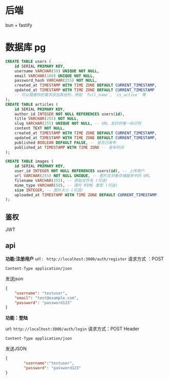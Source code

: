 # 后端
bun + fastify 

# 数据库 pg

```sql
CREATE TABLE users (
    id SERIAL PRIMARY KEY,
    username VARCHAR(50) UNIQUE NOT NULL,
    email VARCHAR(100) UNIQUE NOT NULL,
    password_hash VARCHAR(255) NOT NULL,
    created_at TIMESTAMP WITH TIME ZONE DEFAULT CURRENT_TIMESTAMP,
    updated_at TIMESTAMP WITH TIME ZONE DEFAULT CURRENT_TIMESTAMP
    -- 可以根据你的需求添加其他列，例如 `full_name`, `is_active` 等
);
CREATE TABLE articles (
    id SERIAL PRIMARY KEY,
    author_id INTEGER NOT NULL REFERENCES users(id),
    title VARCHAR(255) NOT NULL,
    slug VARCHAR(255) UNIQUE NOT NULL, -- URL 友好的唯一标识符
    content TEXT NOT NULL,
    created_at TIMESTAMP WITH TIME ZONE DEFAULT CURRENT_TIMESTAMP,
    updated_at TIMESTAMP WITH TIME ZONE DEFAULT CURRENT_TIMESTAMP,
    published BOOLEAN DEFAULT FALSE, -- 是否已发布
    published_at TIMESTAMP WITH TIME ZONE -- 发布时间
);

CREATE TABLE images (
    id SERIAL PRIMARY KEY,
    user_id INTEGER NOT NULL REFERENCES users(id), -- 上传用户
    url VARCHAR(255) NOT NULL UNIQUE, -- 图片在对象存储服务中的 URL
    filename VARCHAR(255), -- 原始文件名 (可选)
    mime_type VARCHAR(50), -- 图片 MIME 类型 (可选)
    size INTEGER, -- 图片大小 (可选)
    uploaded_at TIMESTAMP WITH TIME ZONE DEFAULT CURRENT_TIMESTAMP
);
```

## 鉴权

JWT

## api

**功能:注册用户**
url :
` http://localhost:3000/auth/register`
请求方式 ：POST
```
Content-Type application/json
```
发送json
```json
{
    "username": "testuser",
    "email": "test@example.com",
    "password": "password123"
}
```

**功能：登陆**

url:
`http://localhost:3000/auth/login`
请求方式：POST
Header
```
Content-Type application/json
```
发送JSON
```json
{
        "username":"testuser",
        "password": "password123"
}
```


